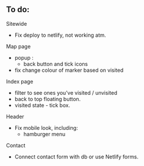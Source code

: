 ## To do:

Sitewide

- Fix deploy to netlify, not working atm.

Map page

- popup :
  - back button and tick icons
- fix change colour of marker based on visited

Index page

- filter to see ones you've visited / unvisited
- back to top floating button.
- visited state - tick box.

Header

- Fix mobile look, including:
  - hamburger menu

Contact

- Connect contact form with db or use Netlify forms.

